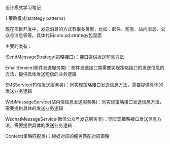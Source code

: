 设计模式学习笔记

1.策略模式(strategy patterns)

现在项目开发中，发送消息的方式有很多类型，比如：邮件、短息、站内消息、公众号消息等等。具体代码com.pd.strategy包里面

主要的类有：

ISendMessageStrategy(策略接口)：接口提供发送短息方法

EmailService(邮件发送服务类)：邮件发送接口类需要实现策略接口的发送信息的方法，提供具体发送短信的业务逻辑

SMSService(短信发送服务类)：同实现策略接口发送信息方法，需要提供具体的发送业务逻辑

WebMessageService(站内信信息发送服务类)：同实现策略接口发送信息方法，需要提供具体的发送业务逻辑

WechatMessageService(微信公众号发送服务类)：同实现策略接口发送信息方法，需要提供具体的发送业务逻辑

Context(策略匹配类)：根据对应的服务匹配对应策略
